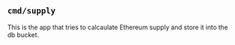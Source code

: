 `cmd/supply`
---

This is the app that tries to calcaulate Ethereum supply and store it into the db bucket.
